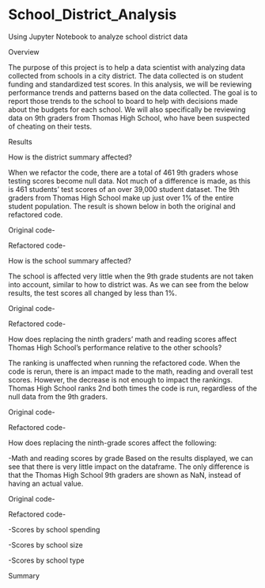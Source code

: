 # School_District_Analysis
Using Jupyter Notebook to analyze school district data

Overview


The purpose of this project is to help a data scientist with analyzing data collected from schools in a city district. The data collected is on student funding and standardized test scores. In this analysis, we will be reviewing performance trends and patterns based on the data collected. The goal is to report those trends to the school to board to help with decisions made about the budgets for each school. We will also specifically be reviewing data on 9th graders from Thomas High School, who have been suspected of cheating on their tests.

Results


How is the district summary affected?

When we refactor the code, there are a total of 461 9th graders whose testing scores become null data. Not much of a difference is made, as this is 461 students’ test scores of an over 39,000 student dataset. The 9th graders from Thomas High School make up just over 1% of the entire student population. The result is shown below in both the original and refactored code.

Original code-

Refactored code-

How is the school summary affected?

The school is affected very little when the 9th grade students are not taken into account, similar to how to district was. As we can see from the below results, the test scores all changed by less than 1%.

Original code-

Refactored code-

How does replacing the ninth graders’ math and reading scores affect Thomas High School’s performance relative to the other schools?

The ranking is unaffected when running the refactored code. When the code is rerun, there is an impact made to the math, reading and overall test scores. However, the decrease is not enough to impact the rankings. Thomas High School ranks 2nd both times the code is run, regardless of the null data from the 9th graders.

Original code-

Refactored code-

How does replacing the ninth-grade scores affect the following:

-Math and reading scores by grade
Based on the results displayed, we can see that there is very little impact on the dataframe. The only difference is that the Thomas High School 9th graders are shown as NaN, instead of having an actual value.

Original code-

Refactored code-


-Scores by school spending

-Scores by school size

-Scores by school type

Summary

